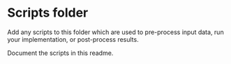 # Scripts folder

Add any scripts to this folder which are used to pre-process input data,
run your implementation, or post-process results.

Document the scripts in this readme.
